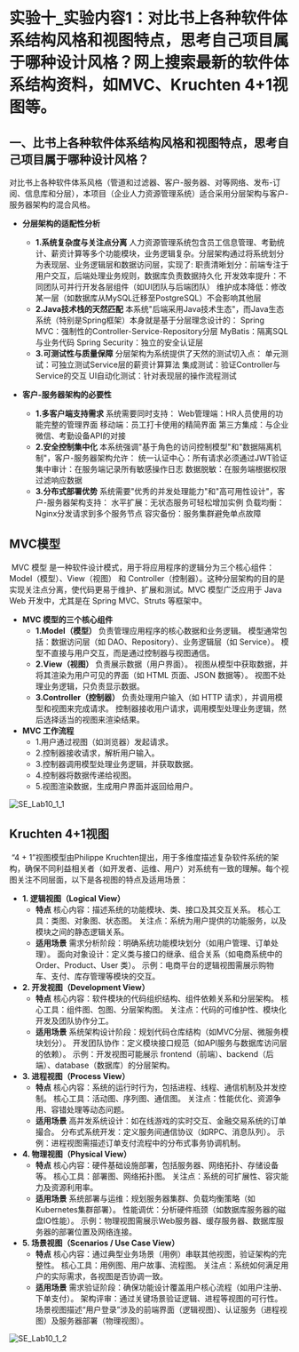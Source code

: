 # 实验十_实验内容1：对比书上各种软件体系结构风格和视图特点，思考自己项目属于哪种设计风格？网上搜索最新的软件体系结构资料，如MVC、Kruchten 4+1视图等。

## 一、比书上各种软件体系结构风格和视图特点，思考自己项目属于哪种设计风格？

​	对比书上各种软件体系风格（管道和过滤器、客户-服务器、对等网络、发布-订阅、信息库和分层），本项目（企业人力资源管理系统）适合采用分层架构与客户-服务器架构的混合风格。

- **分层架构的适配性分析**
	- **1.系统复杂度与关注点分离**
			人力资源管理系统包含员工信息管理、考勤统计、薪资计算等多个功能模块，业务逻辑复杂。分层架构通过将系统划分为表现层、业务逻辑层和数据访问层，实现了:
			职责清晰划分：前端专注于用户交互，后端处理业务规则，数据库负责数据持久化
			开发效率提升：不同团队可并行开发各层组件（如UI团队与后端团队）
			维护成本降低：修改某一层（如数据库从MySQL迁移至PostgreSQL）不会影响其他层
	- **2.Java技术栈的天然匹配**
		本系统"后端采用Java技术生态"，而Java生态系统（特别是Spring框架）本身就是基于分层理念设计的：
			Spring MVC：强制性的Controller-Service-Repository分层
			MyBatis：隔离SQL与业务代码
			Spring Security：独立的安全认证层
	- **3.可测试性与质量保障**
		分层架构为系统提供了天然的测试切入点：
			单元测试：可独立测试Service层的薪资计算算法
			集成测试：验证Controller与Service的交互
			UI自动化测试：针对表现层的操作流程测试

- **客户-服务器架构的必要性**
	- **1.多客户端支持需求**
		系统需要同时支持：
			Web管理端：HR人员使用的功能完整的管理界面
			移动端：员工打卡使用的精简界面
			第三方集成：与企业微信、考勤设备API的对接
	- **2.安全控制集中化**
		本系统强调"基于角色的访问控制模型"和"数据隔离机制"，客户-服务器架构允许：
			统一认证中心：所有请求必须通过JWT验证
			集中审计：在服务端记录所有敏感操作日志
			数据脱敏：在服务端根据权限过滤响应数据
	- **3.分布式部署优势**
		系统需要"优秀的并发处理能力"和"高可用性设计"，客户-服务器架构支持：
			水平扩展：无状态服务可轻松增加实例
			负载均衡：Nginx分发请求到多个服务节点
			容灾备份：服务集群避免单点故障

## MVC模型
​	MVC 模型 是一种软件设计模式，用于将应用程序的逻辑分为三个核心组件：Model（模型）、View（视图） 和 Controller（控制器）。这种分层架构的目的是实现关注点分离，使代码更易于维护、扩展和测试。MVC 模型广泛应用于 Java Web 开发中，尤其是在 Spring MVC、Struts 等框架中。
- **MVC 模型的三个核心组件**
	- **1.Model（模型）**
		负责管理应用程序的核心数据和业务逻辑。
		模型通常包括：数据访问层（如 DAO、Repository）、业务逻辑层（如 Service）。
		模型不直接与用户交互，而是通过控制器与视图通信。
	- **2.View（视图）**
		负责展示数据（用户界面）。
		视图从模型中获取数据，并将其渲染为用户可见的界面（如 HTML 页面、JSON 数据等）。
		视图不处理业务逻辑，只负责显示数据。
	- **3.Controller（控制器）**
		负责处理用户输入（如 HTTP 请求），并调用模型和视图来完成请求。
		控制器接收用户请求，调用模型处理业务逻辑，然后选择适当的视图来渲染结果。
- **MVC 工作流程** 
	- 1.用户通过视图（如浏览器）发起请求。
	- 2.控制器接收请求，解析用户输入。
	- 3.控制器调用模型处理业务逻辑，并获取数据。
	- 4.控制器将数据传递给视图。
	- 5.视图渲染数据，生成用户界面并返回给用户。

![SE_Lab10_1_1](../img/SE_Lab10_1_1)

## Kruchten 4+1视图
​	“4 + 1”视图模型由Philippe Kruchten提出，用于多维度描述复杂软件系统的架构，确保不同利益相关者（如开发者、运维、用户）对系统有一致的理解。每个视图关注不同层面，以下是各视图的特点及适用场景：
- **1. 逻辑视图（Logical View）**
	- **特点**
		核心内容：描述系统的功能模块、类、接口及其交互关系。
		核心工具：类图、对象图、状态图。
		关注点：系统为用户提供的功能服务，以及模块之间的静态逻辑关系。
	- **适用场景**
		需求分析阶段：明确系统功能模块划分（如用户管理、订单处理）。
		面向对象设计：定义类与接口的继承、组合关系（如电商系统中的 Order、Product、User 类）。
		示例：电商平台的逻辑视图需展示购物车、支付、库存管理等模块的交互。
- **2. 开发视图（Development View）**
	- **特点**
		核心内容：软件模块的代码组织结构、组件依赖关系和分层架构。
		核心工具：组件图、包图、分层架构图。
		关注点：代码的可维护性、模块化开发及团队协作分工。
	- **适用场景**
		系统架构设计阶段：规划代码仓库结构（如MVC分层、微服务模块划分）。
		开发团队协作：定义模块接口规范（如API服务与数据库访问层的依赖）。
		示例：开发视图可能展示 frontend（前端）、backend（后端）、database（数据库）的分层架构。
- **3. 进程视图（Process View）**
	- **特点**
		核心内容：系统的运行时行为，包括进程、线程、通信机制及并发控制。
		核心工具：活动图、序列图、通信图。
		关注点：性能优化、资源争用、容错处理等动态问题。
	- **适用场景**
		高并发系统设计：如在线游戏的实时交互、金融交易系统的订单撮合。
		分布式系统开发：定义服务间通信协议（如RPC、消息队列）。
		示例：进程视图需描述订单支付流程中的分布式事务协调机制。
- **4. 物理视图（Physical View）**
	- **特点**
		核心内容：硬件基础设施部署，包括服务器、网络拓扑、存储设备等。
		核心工具：部署图、网络拓扑图。
		关注点：系统的可扩展性、容灾能力及资源利用率。
	- **适用场景**
		系统部署与运维：规划服务器集群、负载均衡策略（如Kubernetes集群部署）。
		性能调优：分析硬件瓶颈（如数据库服务器的磁盘IO性能）。
		示例：物理视图需展示Web服务器、缓存服务器、数据库服务器的部署位置及网络连接。
- **5. 场景视图（Scenarios / Use Case View）**
	- **特点**
		核心内容：通过典型业务场景（用例）串联其他视图，验证架构的完整性。
		核心工具：用例图、用户故事、流程图。
		关注点：系统如何满足用户的实际需求，各视图是否协调一致。
	- **适用场景**
		需求验证阶段：确保功能设计覆盖用户核心流程（如用户注册、下单支付）。
		架构评审：通过关键场景验证逻辑、进程等视图的可行性。
		场景视图描述“用户登录”涉及的前端界面（逻辑视图）、认证服务（进程视图）及服务器部署（物理视图）。

![SE_Lab10_1_2](../img/SE_Lab10_1_2)
